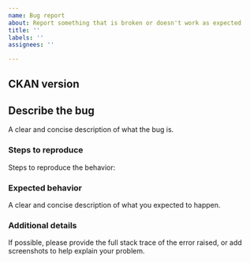 ```yaml
---
name: Bug report
about: Report something that is broken or doesn't work as expected
title: ''
labels: ''
assignees: ''

---
```


## CKAN version

## Describe the bug
A clear and concise description of what the bug is.

### Steps to reproduce
Steps to reproduce the behavior:

### Expected behavior
A clear and concise description of what you expected to happen.

### Additional details
If possible, please provide the full stack trace of the error raised,  or add screenshots to help explain your problem.

